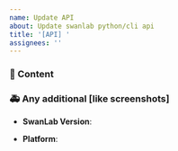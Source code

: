 ```yaml
---
name: Update API
about: Update swanlab python/cli api
title: '[API] '
assignees: ''
---
```


### 🚀 Content



### 🚑 Any additional [like screenshots]

- **SwanLab Version**:

- **Platform**: